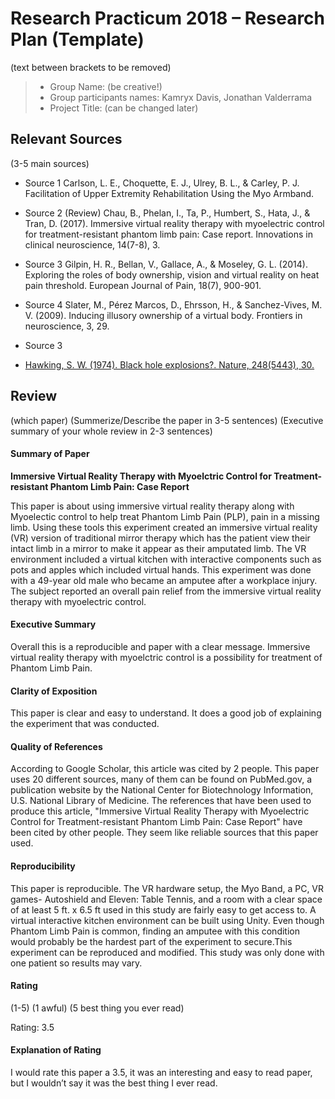 # Research Practicum 2018 – Research Plan (Template)
(text between brackets to be removed)

> * Group Name: (be creative!)
> * Group participants names: Kamryx Davis, Jonathan Valderrama
> * Project Title: (can be changed later)

## Relevant Sources

(3-5 main sources)
* Source 1 
Carlson, L. E., Choquette, E. J., Ulrey, B. L., & Carley, P. J. Facilitation of Upper Extremity Rehabilitation Using the Myo Armband.
* Source 2 (Review)
Chau, B., Phelan, I., Ta, P., Humbert, S., Hata, J., & Tran, D. (2017). Immersive virtual reality therapy with myoelectric control for treatment-resistant phantom limb pain: Case report. Innovations in clinical neuroscience, 14(7-8), 3.
* Source 3
Gilpin, H. R., Bellan, V., Gallace, A., & Moseley, G. L. (2014). Exploring the roles of body ownership, vision and virtual reality on heat pain threshold. European Journal of Pain, 18(7), 900-901.
* Source 4
Slater, M., Pérez Marcos, D., Ehrsson, H., & Sanchez-Vives, M. V. (2009). Inducing illusory ownership of a virtual body. Frontiers in neuroscience, 3, 29.

* Source 3 
* [Hawking, S. W. (1974). Black hole explosions?. Nature, 248(5443), 30.](http://citeseerx.ist.psu.edu/viewdoc/download?doi=10.1.1.75.3702&rep=rep1&type=pdf)


## Review

(which paper)
(Summerize/Describe the paper in 3-5 sentences)
(Executive summary of your whole review in 2-3 sentences)

#### Summary of Paper

**Immersive Virtual Reality Therapy with Myoelctric Control for Treatment-resistant Phantom Limb Pain: Case Report**

This paper is about using immersive virtual reality therapy along with Myoelectic control to help treat Phantom Limb Pain (PLP), pain in a missing limb. Using these tools this experiment created an immersive virtual reality (VR) version of traditional mirror therapy which has the patient view their intact limb in a mirror to make it appear as their amputated limb. The VR environment included  a virtual kitchen with interactive components such as pots and apples which included virtual hands. This experiment was done with a 49-year old male who became an amputee after a workplace injury. The subject reported an overall pain relief from the immersive virtual reality therapy with myoelectric control.

#### Executive Summary

Overall this is a reproducible and paper with a clear message. Immersive virtual reality therapy with myoelctric control is a possibility for treatment of Phantom Limb Pain. 

#### Clarity of Exposition

This paper is clear and easy to understand. It does a good job of explaining the experiment that was conducted. 

#### Quality of References

According to Google Scholar, this article was cited by 2 people. This paper uses 20 different sources, many of them can be found on PubMed.gov, a publication website by the National Center for Biotechnology Information, U.S. National Library of Medicine. The references that have been used to produce this article, "Immersive Virtual Reality Therapy with Myoelectric Control for Treatment-resistant Phantom Limb Pain: Case Report" have been cited by other people. They seem like reliable sources that this paper used. 


#### Reproducibility

This paper is reproducible. The VR hardware setup, the Myo Band, a PC, VR games- Autoshield and Eleven: Table Tennis, and a room with a clear space of at least 5 ft. x 6.5 ft used in this study are fairly easy to get access to. A virtual interactive kitchen environment can be built using Unity. Even though Phantom Limb Pain is common, finding an amputee with this condition would probably be the hardest part of the experiment to secure.This experiment can be reproduced and modified. This study was only done with one patient so results may vary. 

#### Rating

(1-5)
(1 awful)
(5 best thing you ever read)

Rating: 3.5

#### Explanation of Rating

I would rate this paper a 3.5, it was an interesting and easy to read paper, but I wouldn’t say it was the best thing I ever read. 

